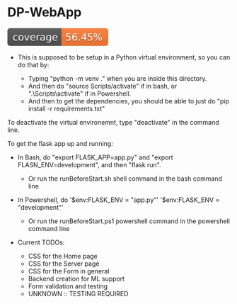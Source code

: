 # DP-WebApp
[![Coverage Status](./coverage-badge.svg)](./reports/coverage/index.html)

* This is supposed to be setup in a Python virtual environment, so you can do that by:

  * Typing "python -m venv ." when you are inside this directory. 
  * And then do "source Scripts/activate" if in bash, or ".\Scripts\activate" if in Powershell. 
  * And then to get the dependencies, you should be able to just do "pip install -r requirements.txt"


To deactivate the virtual environemnt, type "deactivate" in the command line.



To get the flask app up and running:
  * In Bash, do "export FLASK_APP=app.py" and "export FLASN_ENV=development", and then "flask run". 
    * Or run the runBeforeStart.sh shell command in the bash command line
  * In Powershell, do '$env:FLASK_ENV = "app.py"' '$env:FLASK_ENV = "development"'
    * Or run the runBeforeStart.ps1 powershell command in the powershell command line



* Current TODOs:
  * CSS for the Home page
  * CSS for the Server page
  * CSS for the Form in general
  * Backend creation for ML support
  * Form validation and testing 
  * UNKNOWN :: TESTING REQUIRED

